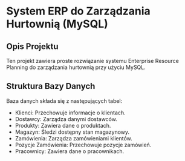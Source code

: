 # System ERP do Zarządzania Hurtownią (MySQL)

## Opis Projektu

Ten projekt zawiera proste rozwiązanie systemu Enterprise Resource Planning do zarządzania hurtownią przy użyciu MySQL. 

## Struktura Bazy Danych
Baza danych składa się z następujących tabel:
- Klienci: Przechowuje informacje o klientach.
- Dostawcy: Zarządza danymi dostawców.
- Produkty: Zawiera dane o produktach.
- Magazyn: Śledzi dostępny stan magazynowy.
- Zamówienia: Zarządza zamówieniami klientów.
- Pozycje Zamówienia: Przechowuje pozycje zamówień.
- Pracownicy: Zawiera dane o pracownikach.
